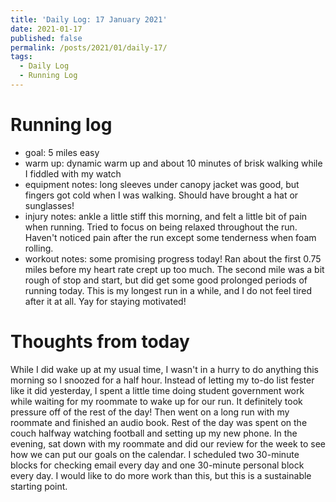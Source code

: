 ```yaml
---
title: 'Daily Log: 17 January 2021'
date: 2021-01-17
published: false
permalink: /posts/2021/01/daily-17/
tags:
  - Daily Log
  - Running Log
---
```


# Running log
- goal: 5 miles easy
- warm up: dynamic warm up and about 10 minutes of brisk walking while I fiddled with my watch
- equipment notes: long sleeves under canopy jacket was good, but fingers got cold when I was walking. Should have brought a hat or sunglasses!
- injury notes: ankle a little stiff this morning, and felt a little bit of pain when running. Tried to focus on being relaxed throughout the run. Haven't noticed pain after the run except some tenderness when foam rolling.
- workout notes: some promising progress today! Ran about the first 0.75 miles before my heart rate crept up too much. The second mile was a bit rough of stop and start, but did get some good prolonged periods of running today. This is my longest run in a while, and I do not feel tired after it at all. Yay for staying motivated!

# Thoughts from today
While I did wake up at my usual time, I wasn't in a hurry to do anything this morning so I snoozed for a half hour. Instead of letting my to-do list fester like it did yesterday, I spent a little time doing student government work while waiting for my roommate to wake up for our run. It definitely took pressure off of the rest of the day! Then went on a long run with my roommate and finished an audio book. Rest of the day was spent on the couch halfway watching football and setting up my new phone. In the evening, sat down with my roommate and did our review for the week to see how we can put our goals on the calendar. I scheduled two 30-minute blocks for checking email every day and one 30-minute personal block every day. I would like to do more work than this, but this is a sustainable starting point. 